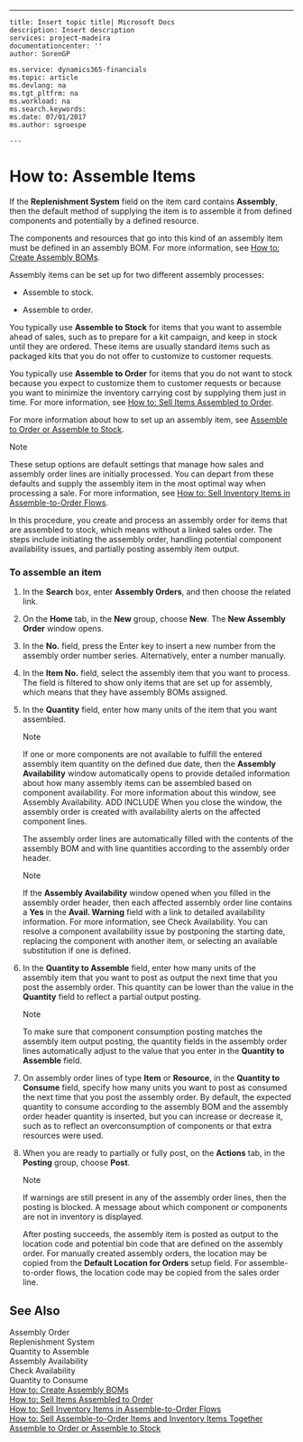---
    title: Insert topic title| Microsoft Docs
    description: Insert description
    services: project-madeira
    documentationcenter: ''
    author: SorenGP

    ms.service: dynamics365-financials
    ms.topic: article
    ms.devlang: na
    ms.tgt_pltfrm: na
    ms.workload: na
    ms.search.keywords:
    ms.date: 07/01/2017
    ms.author: sgroespe

    ---
# How to: Assemble Items
If the **Replenishment System** field on the item card contains **Assembly**, then the default method of supplying the item is to assemble it from defined components and potentially by a defined resource.  
  
 The components and resources that go into this kind of an assembly item must be defined in an assembly BOM. For more information, see [How to: Create Assembly BOMs](../how-to-create-assembly-boms.md).  
  
 Assembly items can be set up for two different assembly processes:  
  
-   Assemble to stock.  
  
-   Assemble to order.  
  
 You typically use **Assemble to Stock** for items that you want to assemble ahead of sales, such as to prepare for a kit campaign, and keep in stock until they are ordered. These items are usually standard items such as packaged kits that you do not offer to customize to customer requests.  
  
 You typically use **Assemble to Order** for items that you do not want to stock because you expect to customize them to customer requests or because you want to minimize the inventory carrying cost by supplying them just in time. For more information, see [How to: Sell Items Assembled to Order](../how-to-sell-items-assembled-to-order.md).  
  
 For more information about how to set up an assembly item, see [Assemble to Order or Assemble to Stock](../assemble-to-order-or-assemble-to-stock.md).  
  
> [!NOTE]  
>  These setup options are default settings that manage how sales and assembly order lines are initially processed. You can depart from these defaults and supply the assembly item in the most optimal way when processing a sale. For more information, see [How to: Sell Inventory Items in Assemble-to-Order Flows](../how-to-sell-assemble-to-order-items-and-inventory-items-together.md).  
  
 In this procedure, you create and process an assembly order for items that are assembled to stock, which means without a linked sales order. The steps include initiating the assembly order, handling potential component availability issues, and partially posting assembly item output.  
  
### To assemble an item  
  
1.  In the **Search** box, enter **Assembly Orders**, and then choose the related link.  
  
2.  On the **Home** tab, in the **New** group, choose **New**. The **New Assembly Order** window opens.  
  
3.  In the **No.** field, press the Enter key to insert a new number from the assembly order number series. Alternatively, enter a number manually.  
  
4.  In the **Item No.** field, select the assembly item that you want to process. The field is filtered to show only items that are set up for assembly, which means that they have assembly BOMs assigned.  
  
5.  In the **Quantity** field, enter how many units of the item that you want assembled.  
  
    > [!NOTE]  
    >  If one or more components are not available to fulfill the entered assembly item quantity on the defined due date, then the **Assembly Availability** window automatically opens to provide detailed information about how many assembly items can be assembled based on component availability. For more information about this window, see Assembly Availability. ADD INCLUDE<!--[!INCLUDE[bp_windownoneditable](../../includes/bp_windownoneditable_md.md)]--> When you close the window, the assembly order is created with availability alerts on the affected component lines.  
  
     The assembly order lines are automatically filled with the contents of the assembly BOM and with line quantities according to the assembly order header.  
  
    > [!NOTE]  
    >  If the **Assembly Availability** window opened when you filled in the assembly order header, then each affected assembly order line contains a **Yes** in the **Avail. Warning** field with a link to detailed availability information. For more information, see Check Availability. You can resolve a component availability issue by postponing the starting date, replacing the component with another item, or selecting an available substitution if one is defined.  
  
6.  In the **Quantity to Assemble** field, enter how many units of the assembly item that you want to post as output the next time that you post the assembly order. This quantity can be lower than the value in the **Quantity** field to reflect a partial output posting.  
  
    > [!NOTE]  
    >  To make sure that component consumption posting matches the assembly item output posting, the quantity fields in the assembly order lines automatically adjust to the value that you enter in the **Quantity to Assemble** field.  
  
7.  On assembly order lines of type **Item** or **Resource**, in the **Quantity to Consume** field, specify how many units you want to post as consumed the next time that you post the assembly order. By default, the expected quantity to consume according to the assembly BOM and the assembly order header quantity is inserted, but you can increase or decrease it, such as to reflect an overconsumption of components or that extra resources were used.  
  
8.  When you are ready to partially or fully post, on the **Actions** tab, in the **Posting** group, choose **Post**.  
  
    > [!NOTE]  
    >  If warnings are still present in any of the assembly order lines, then the posting is blocked. A message about which component or components are not in inventory is displayed.  
  
     After posting succeeds, the assembly item is posted as output to the location code and potential bin code that are defined on the assembly order. For manually created assembly orders, the location may be copied from the **Default Location for Orders** setup field. For assemble-to-order flows, the location code may be copied from the sales order line.  
  
## See Also  
 Assembly Order   
 Replenishment System   
 Quantity to Assemble   
 Assembly Availability   
 Check Availability   
 Quantity to Consume   
 [How to: Create Assembly BOMs](../how-to-create-assembly-boms.md)   
 [How to: Sell Items Assembled to Order](../how-to-sell-items-assembled-to-order.md)   
 [How to: Sell Inventory Items in Assemble-to-Order Flows](../how-to-sell-inventory-items-in-assemble-to-order-flows.md)   
 [How to: Sell Assemble-to-Order Items and Inventory Items Together](../how-to-sell-assemble-to-order-items-and-inventory-items-together.md)   
 [Assemble to Order or Assemble to Stock](../assemble-to-order-or-assemble-to-stock.md)